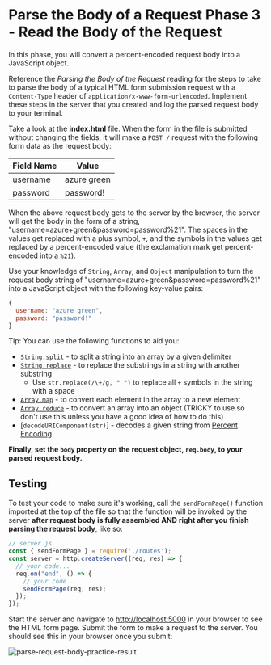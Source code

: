 # Parse the Body of a Request Phase 3 - Read the Body of the Request

In this phase, you will convert a percent-encoded request body into a JavaScript
object.

Reference the _Parsing the Body of the Request_ reading for the steps to take to
parse the body of a typical HTML form submission request with a `Content-Type`
header of `application/x-www-form-urlencoded`. Implement these steps in the
server that you created and log the parsed request body to your terminal.

Take a look at the __index.html__ file. When the form in the file is submitted
without changing the fields, it will make a `POST /` request with the following
form data as the request body:

| Field Name | Value       |
| ---------- | ----------- |
| username   | azure green |
| password   | password!   |

When the above request body gets to the server by the browser, the server will
get the body in the form of a string,
"username=azure+green&password=password%21". The spaces in the values get
replaced with a plus symbol, `+`, and the symbols in the values get replaced by
a percent-encoded value (the exclamation mark get percent-encoded into a
`%21`).

Use your knowledge of `String`, `Array`, and `Object` manipulation to turn the
request body string of "username=azure+green&password=password%21" into a
JavaScript object with the following key-value pairs:

```js
{
  username: "azure green",
  password: "password!"
}
```

Tip: You can use the following functions to aid you:

- [`String.split`] - to split a string into an array by a given delimiter
- [`String.replace`] - to replace the substrings in a string with another
  substring
  - Use `str.replace(/\+/g, " ")` to replace all `+` symbols in the string
    with a space
- [`Array.map`] - to convert each element in the array to a new element
- [`Array.reduce`] - to convert an array into an object (TRICKY to use so don't
  use this unless you have a good idea of how to do this)
- [`decodeURIComponent(str)`] - decodes a given string from [Percent Encoding]

**Finally, set the `body` property on the request object, `req.body`, to your
parsed request body.**

## Testing

To test your code to make sure it's working, call the `sendFormPage()` function
imported at the top of the file so that the function will be invoked by the
server **after request body is fully assembled AND right after you finish
parsing the request body**, like so:

```js
// server.js
const { sendFormPage } = require('./routes');
const server = http.createServer((req, res) => {
  // your code...
  req.on("end", () => {
    // your code...
    sendFormPage(req, res);
  });
});
```

Start the server and navigate to [http://localhost:5000] in your browser to see
the HTML form page. Submit the form to make a request to the server. You should
see this in your browser once you submit:

![parse-request-body-practice-result]

[`String.split`]: https://developer.mozilla.org/en-US/docs/Web/JavaScript/Reference/Global_Objects/String/split
[`String.replace`]: https://developer.mozilla.org/en-US/docs/Web/JavaScript/Reference/Global_Objects/String/replace
[`Array.map`]: https://developer.mozilla.org/en-US/docs/Web/JavaScript/Reference/Global_Objects/Array/map
[`Array.reduce`]: https://developer.mozilla.org/en-US/docs/Web/JavaScript/Reference/Global_Objects/Array/reduce
[`decodeURIComponent`]: https://developer.mozilla.org/en-US/docs/Web/JavaScript/Reference/Global_Objects/decodeURIComponent
[Percent Encoding]: https://developer.mozilla.org/en-US/docs/Glossary/percent-encoding
[http://localhost:5000]: http://localhost:5000
[parse-request-body-practice-result]: https://appacademy-open-assets.s3.us-west-1.amazonaws.com/Modular-Curriculum/content/week-08/practice-parse-request-body/parsed-request-body-result.png